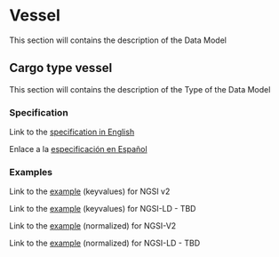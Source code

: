 # Vessel
  This section will contains the description of the Data Model

  ## Cargo type vessel
  This section will contains the description of the Type of the Data Model

  ### Specification

  Link to the [specification in English](https://egitlab.iti.es/dataports/data_processing/datamodel/-/blob/master/utils/Json_Schema_Generator/example/SaveSchema/doc/spec_EN.md)

  Enlace a la [especificación en Español](https://egitlab.iti.es/dataports/data_processing/datamodel/-/blob/master/utils/Json_Schema_Generator/example/SaveSchema/doc/spec_ES.md)

  ### Examples

  Link to the [example](https://egitlab.iti.es/dataports/data_processing/datamodel/-/blob/master/utils/Json_Schema_Generator/example/SaveSchema/examples/example.json) (keyvalues) for NGSI v2

  Link to the [example](https://egitlab.iti.es/dataports/data_processing/datamodel/-/blob/master/utils/Json_Schema_Generator/example/SaveSchema/examples/example.jsonld) (keyvalues) for NGSI-LD - TBD

  Link to the [example](https://egitlab.iti.es/dataports/data_processing/datamodel/-/blob/master/utils/Json_Schema_Generator/example/SaveSchema/examples/example-normalized.json) (normalized) for NGSI-V2

  Link to the [example](https://egitlab.iti.es/dataports/data_processing/datamodel/-/blob/master/utils/Json_Schema_Generator/example/SaveSchema/examples/example-normalized.jsonld) (normalized) for NGSI-LD - TBD

